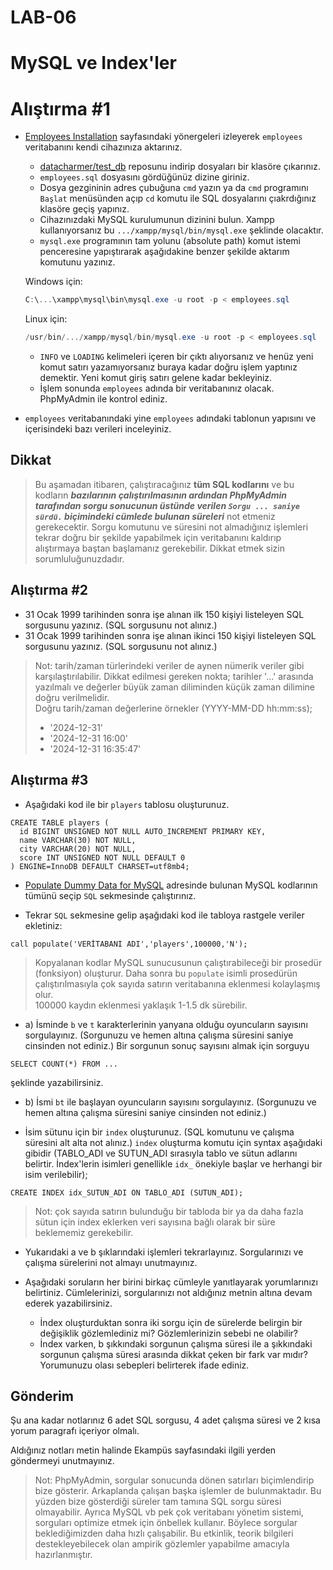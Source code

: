 # LAB-06

# MySQL ve Index'ler

# Alıştırma #1
- [Employees Installation](https://dev.mysql.com/doc/employee/en/employees-installation.html) sayfasındaki yönergeleri izleyerek `employees` veritabanını kendi cihazınıza aktarınız.
  - [datacharmer/test_db](datacharmer/test_db) reposunu indirip dosyaları bir klasöre çıkarınız.
  - `employees.sql` dosyasını gördüğünüz dizine giriniz.
  - Dosya gezgininin adres çubuğuna `cmd` yazın ya da `cmd` programını `Başlat` menüsünden açıp `cd` komutu ile SQL dosyalarını çıakrdığınız klasöre geçiş yapınız.
  - Cihazınızdaki MySQL kurulumunun dizinini bulun. Xampp kullanıyorsanız bu `.../xampp/mysql/bin/mysql.exe` şeklinde olacaktır.
  - `mysql.exe` programının tam yolunu (absolute path) komut istemi penceresine yapıştırarak aşağıdakine benzer şekilde aktarım komutunu yazınız.
  
  Windows için:
  ```powershell
  C:\...\xampp\mysql\bin\mysql.exe -u root -p < employees.sql
  ```

  Linux için:
  ```powershell
  /usr/bin/.../xampp/mysql/bin/mysql.exe -u root -p < employees.sql
  ```
  
  - `INFO` ve `LOADING` kelimeleri içeren bir çıktı alıyorsanız ve henüz yeni komut satırı yazamıyorsanız buraya kadar doğru işlem yaptınız demektir. Yeni komut giriş satırı gelene kadar bekleyiniz.
  - İşlem sonunda `employees` adında bir veritabanınız olacak. PhpMyAdmin ile kontrol ediniz.

- `employees` veritabanındaki yine `employees` adındaki tablonun yapısını ve içerisindeki bazı verileri inceleyiniz.

## Dikkat
> Bu aşamadan itibaren, çalıştıracağınız **tüm SQL kodlarını** ve bu kodların ***bazılarının çalıştırılmasının ardından PhpMyAdmin tarafından sorgu sonucunun üstünde verilen `Sorgu ... saniye sürdü.` biçimindeki cümlede bulunan süreleri*** not etmeniz gerekecektir.
> Sorgu komutunu ve süresini not almadığınız işlemleri tekrar doğru bir şekilde yapabilmek için veritabanını kaldırıp alıştırmaya baştan başlamanız gerekebilir. Dikkat etmek sizin sorumluluğunuzdadır.


## Alıştırma #2

- 31 Ocak 1999 tarihinden sonra işe alınan ilk 150 kişiyi listeleyen SQL sorgusunu yazınız. (SQL sorgusunu not alınız.)
- 31 Ocak 1999 tarihinden sonra işe alınan ikinci 150 kişiyi listeleyen SQL sorgusunu yazınız. (SQL sorgusunu not alınız.)

> Not: tarih/zaman türlerindeki veriler de aynen nümerik veriler gibi karşılaştırılabilir. Dikkat edilmesi gereken nokta; tarihler '...' arasında yazılmalı ve değerler büyük zaman diliminden küçük zaman dilimine doğru verilmelidir. \
> Doğru tarih/zaman değerlerine örnekler (YYYY-MM-DD hh:mm:ss);
> - '2024-12-31'
> - '2024-12-31 16:00'
> - '2024-12-31 16:35:47'

## Alıştırma #3

- Aşağıdaki kod ile bir `players` tablosu oluşturunuz.

```mysql
CREATE TABLE players (
  id BIGINT UNSIGNED NOT NULL AUTO_INCREMENT PRIMARY KEY,
  name VARCHAR(30) NOT NULL,
  city VARCHAR(20) NOT NULL,
  score INT UNSIGNED NOT NULL DEFAULT 0
) ENGINE=InnoDB DEFAULT CHARSET=utf8mb4;
```

- [Populate Dummy Data for MySQL](https://raw.githubusercontent.com/kedarvj/mysql-random-data-generator/master/populate.sql) adresinde bulunan MySQL kodlarının tümünü seçip `SQL` sekmesinde çalıştırınız.

- Tekrar `SQL` sekmesine gelip aşağıdaki kod ile tabloya rastgele veriler ekletiniz:

```mysql
call populate('VERİTABANI ADI','players',100000,'N');
```

> Kopyalanan kodlar MySQL sunucusunun çalıştırabileceği bir prosedür (fonksiyon) oluşturur.
> Daha sonra bu `populate` isimli prosedürün çalıştırılmasıyla çok sayıda satırın veritabanına eklenmesi kolaylaşmış olur. \
> 100000 kaydın eklenmesi yaklaşık 1-1.5 dk sürebilir.

- a) İsminde `b` ve `t` karakterlerinin yanyana olduğu oyuncuların sayısını sorgulayınız. (Sorgunuzu ve hemen altına çalışma süresini saniye cinsinden not ediniz.) Bir sorgunun sonuç sayısını almak için sorguyu

```mysql
SELECT COUNT(*) FROM ...
```

şeklinde yazabilirsiniz.

- b) İsmi `bt` ile başlayan oyuncuların sayısını sorgulayınız. (Sorgunuzu ve hemen altına çalışma süresini saniye cinsinden not ediniz.)

- İsim sütunu için bir `index` oluşturunuz. (SQL komutunu ve çalışma süresini alt alta not alınız.) `index` oluşturma komutu için syntax aşağıdaki gibidir (TABLO_ADI ve SUTUN_ADI sırasıyla tablo ve sütun adlarını belirtir. İndex'lerin isimleri genellikle `idx_` önekiyle başlar ve herhangi bir isim verilebilir);

```mysql
CREATE INDEX idx_SUTUN_ADI ON TABLO_ADI (SUTUN_ADI);
```

> Not: çok sayıda satırın bulunduğu bir tabloda bir ya da daha fazla sütun için index eklerken veri sayısına bağlı olarak bir süre beklememiz gerekebilir.

- Yukarıdaki a ve b şıklarındaki işlemleri tekrarlayınız. Sorgularınızı ve çalışma sürelerini not almayı unutmayınız.

- Aşağıdaki soruların her birini birkaç cümleyle yanıtlayarak yorumlarınızı belirtiniz. Cümlelerinizi, sorgularınızı not aldığınız metnin altına devam ederek yazabilirsiniz.

    - İndex oluşturduktan sonra iki sorgu için de sürelerde belirgin bir değişiklik gözlemlediniz mi? Gözlemlerinizin sebebi ne olabilir?
    - İndex varken, b şıkkındaki sorgunun çalışma süresi ile a şıkkındaki sorgunun çalışma süresi arasında dikkat çeken bir fark var mıdır? Yorumunuzu olası sebepleri belirterek ifade ediniz.



## Gönderim

Şu ana kadar notlarınız 6 adet SQL sorgusu, 4 adet çalışma süresi ve 2 kısa yorum paragrafı içeriyor olmalı. 

Aldığınız notları metin halinde Ekampüs sayfasındaki ilgili yerden göndermeyi unutmayınız.


> Not: PhpMyAdmin, sorgular sonucunda dönen satırları biçimlendirip bize gösterir. Arkaplanda çalışan başka işlemler de bulunmaktadır. Bu yüzden bize gösterdiği süreler tam tamına SQL sorgu süresi olmayabilir. Ayrıca MySQL vb pek çok veritabanı yönetim sistemi, sorguları optimize etmek için önbellek kullanır. Böylece sorgular beklediğimizden daha hızlı çalışabilir. Bu etkinlik, teorik bilgileri destekleyebilecek olan ampirik gözlemler yapabilme amacıyla hazırlanmıştır.

